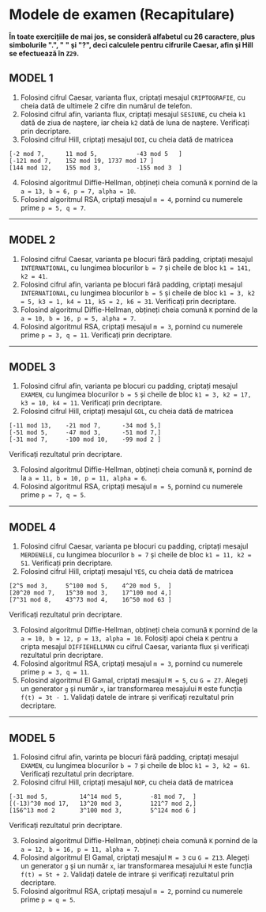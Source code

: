 # Modele de examen (Recapitulare)

**În toate exercițiile de mai jos, se consideră alfabetul cu 26 caractere, plus simbolurile ".", " " și "?", deci calculele pentru cifrurile Caesar, afin și Hill se efectuează în `Z29`.**

## MODEL 1
1. Folosind cifrul Caesar, varianta flux, criptați mesajul `CRIPTOGRAFIE`, cu cheia dată de ultimele 2 cifre din numărul de telefon.
2. Folosind cifrul afin, varianta flux, criptați mesajul `SESIUNE`, cu cheia `k1` dată de ziua de naștere, iar cheia `k2` dată de luna de naștere. Verificați prin decriptare.
3. Folosind cifrul Hill, criptați mesajul `DOI`, cu cheia dată de matricea 

```
[-2 mod 7,      11 mod 5,           -43 mod 5   ]
[-121 mod 7,    152 mod 19, 1737 mod 17 ]
[144 mod 12,    155 mod 3,          -155 mod 3  ]
```

4. Folosind algoritmul Diffie-Hellman, obțineți cheia comună `K` pornind de la `a = 13, b = 6, p = 7, alpha = 10`.
5. Folosind algoritmul RSA, criptați mesajul `m = 4`, pornind cu numerele prime `p = 5, q = 7`.
   

---

## MODEL 2
1. Folosind cifrul Caesar, varianta pe blocuri fără padding, criptați mesajul `INTERNATIONAL`, cu lungimea blocurilor `b = 7` și cheile de bloc `k1 = 141, k2 = 41`.
2. Folosind cifrul afin, varianta pe blocuri fără padding, criptați mesajul `INTERNATIONAL`, cu lungimea blocurilor `b = 5` și cheile de bloc `k1 = 3, k2 = 5, k3 = 1, k4 = 11, k5 = 2, k6 = 31`. Verificați prin decriptare.
3. Folosind algoritmul Diffie-Hellman, obțineți cheia comună `K` pornind de la `a = 10, b = 16, p = 5, alpha = 7`.
4. Folosind algoritmul RSA, criptați mesajul `m = 3`, pornind cu numerele prime `p = 3, q = 11`. Verificați prin decriptare.

---

## MODEL 3
1. Folosind cifrul afin, varianta pe blocuri cu padding, criptați mesajul `EXAMEN`, cu lungimea blocurilor `b = 5` și cheile de bloc `k1 = 3, k2 = 17, k3 = 10, k4 = 11`. Verificați prin decriptare.
2. Folosind cifrul Hill, criptați mesajul `GOL`, cu cheia dată de matricea 

```
[-11 mod 13,    -21 mod 7,      -34 mod 5,] 
[-51 mod 5,     -47 mod 3,      -51 mod 7,]
[-31 mod 7,     -100 mod 10,    -99 mod 2 ]
```

Verificați rezultatul prin decriptare.

3. Folosind algoritmul Diffie-Hellman, obțineți cheia comună `K`, pornind de la `a = 11, b = 10, p = 11, alpha = 6`.
4. Folosind algoritmul RSA, criptați mesajul `m = 5`, pornind cu numerele prime `p = 7, q = 5`.

---

## MODEL 4
1. Folosind cifrul Caesar, varianta pe blocuri cu padding, criptați mesajul `MERDENELE`, cu lungimea blocurilor `b = 7` și cheile de bloc `k1 = 11, k2 = 51`. Verificați prin decriptare.
2. Folosind cifrul Hill, criptați mesajul `YES`, cu cheia dată de matricea 

```
[2^5 mod 3,     5^100 mod 5,    4^20 mod 5,  ] 
[20^20 mod 7,   15^30 mod 3,    17^100 mod 4,]
[7^31 mod 8,    43^73 mod 4,    16^50 mod 63 ]
```

Verificați rezultatul prin decriptare.

3. Folosind algoritmul Diffie-Hellman, obțineți cheia comună `K` pornind de la `a = 10, b = 12, p = 13, alpha = 10`. Folosiți apoi cheia `K` pentru a cripta mesajul `DIFFIEHELLMAN` cu cifrul Caesar, varianta flux și verificați rezultatul prin decriptare.
4. Folosind algoritmul RSA, criptați mesajul `m = 3`, pornind cu numerele prime `p = 3, q = 11`.
5. Folosind algoritmul El Gamal, criptați mesajul `M = 5`, cu `G = Z7`. Alegeți un generator `g` și număr `x`, iar transformarea mesajului `M` este funcția `f(t) = 3t - 1`. Validați datele de intrare și verificați rezultatul prin decriptare.

---

## MODEL 5
1. Folosind cifrul afin, varinta pe blocuri fără padding, criptați mesajul `EXAMEN`, cu lungimea blocurilor `b = 7` și cheile de bloc `k1 = 3, k2 = 61`. Verificați rezultatul prin decriptare.
2. Folosind cifrul Hill, criptați mesajul `NOP`, cu cheia dată de matricea 

```
[-31 mod 5,         14^14 mod 5,        -81 mod 7,  ]
[(-13)^30 mod 17,   13^20 mod 3,        121^7 mod 2,]
[156^13 mod 2       3^100 mod 3,        5^124 mod 6 ]  
```

Verificați rezultatul prin decriptare.

3. Folosind algoritmul Diffie-Hellman, obțineți cheia comună `K` pornind de la `a = 12, b = 16, p = 11, alpha = 7`.
4. Folosind algoritmul El Gamal, criptați mesajul `M = 3` cu `G = Z13`. Alegeți un generator `g` și un număr `x`, iar transformarea mesajului `M` este funcția `f(t) = 5t + 2`. Validați datele de intrare și verificați rezultatul prin decriptare.
5. Folosind algoritmul RSA, criptați mesajul `m = 2`, pornind cu numerele prime `p = q = 5`.
